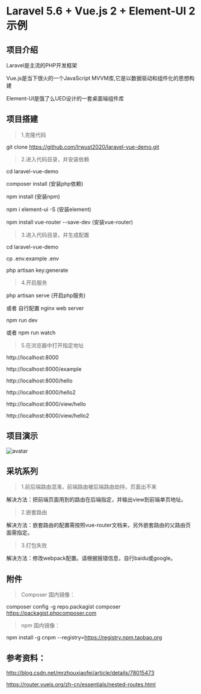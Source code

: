 
# Laravel 5.6 + Vue.js 2 + Element-UI 2 示例

## 项目介绍

Laravel是主流的PHP开发框架

Vue.js是当下很火的一个JavaScript MVVM库,它是以数据驱动和组件化的思想构建

Element-UI是饿了么UED设计的一套桌面端组件库

## 项目搭建

> 1.克隆代码

git clone https://github.com/lrwust2020/laravel-vue-demo.git

> 2.进入代码目录，并安装依赖

cd laravel-vue-demo

composer install (安装php依赖)

npm install (安装npm)

npm i element-ui -S (安装element)

npm install vue-router --save-dev (安装vue-router)

> 3.进入代码目录，并生成配置

cd laravel-vue-demo

cp .env.example .env

php artisan key:generate

> 4.开启服务

php artisan serve (开启php服务)

或者 自行配置 nginx web server

npm run dev

或者 npm run watch

> 5.在浏览器中打开指定地址

http://localhost:8000

http://localhost:8000/example

http://localhost:8000/hello

http://localhost:8000/hello2

http://localhost:8000/view/hello

http://localhost:8000/view/hello2

## 项目演示

![avatar](data/laravel-vue-demo.gif)

## 采坑系列

> 1.前后端路由混淆，前端路由被后端路由劫持，页面出不来

解决方法：把前端页面用到的路由在后端指定，并输出view到前端单页地址。

> 2.嵌套路由

解决方法：嵌套路由的配置需按照vue-router文档来，另外嵌套路由的父路由页面需指定<router-view></router-view>。

> 3.打包失败

解决方法：修改webpack配置。请根据报错信息，自行baidu或google。

## 附件

> Composer 国内镜像：

composer config -g repo.packagist composer https://packagist.phpcomposer.com

> npm 国内镜像：

npm install -g cnpm --registry=https://registry.npm.taobao.org

## 参考资料：

http://blog.csdn.net/mrzhouxiaofei/article/details/78015473

https://router.vuejs.org/zh-cn/essentials/nested-routes.html
